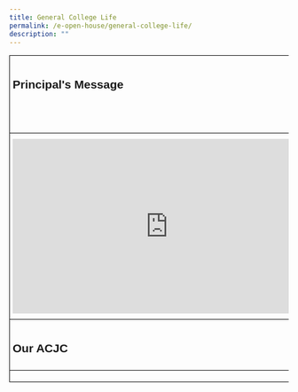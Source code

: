 ```yaml
---
title: General College Life
permalink: /e-open-house/general-college-life/
description: ""
---
```

<style type="text/css">
.tg  {border-collapse:collapse;border-spacing:0;}
.tg td{border-color:black;border-style:solid;border-width:1px;font-family:Arial, sans-serif;font-size:14px;
  overflow:hidden;padding:10px 5px;word-break:normal;}
.tg th{border-color:black;border-style:solid;border-width:1px;font-family:Arial, sans-serif;font-size:14px;
  font-weight:normal;overflow:hidden;padding:10px 5px;word-break:normal;}
.tg .tg-0lax{text-align:left;vertical-align:top}
</style>
<table class="tg">
<thead>
  <tr>
		<td class="tg-0lax"><h2>Principal's Message</h2></td>
    <td class="tg-0lax"><h2>General College Information</h2></td>
  </tr>
</thead>
<tbody>
  <tr>
    <td class="tg-0lax"><iframe allowfullscreen="" allow="accelerometer; autoplay; clipboard-write; encrypted-media; gyroscope; picture-in-picture; web-share" frameborder="0" title="YouTube video player" src="https://www.youtube.com/embed/J9aoXXNxxJ8" height="315" width="560"></iframe></td>
    <td class="tg-0lax"></td>
  </tr>
  <tr>
    <td class="tg-0lax"><h2>Our ACJC</h2></td>
  </tr>
  <tr>
    <td class="tg-0lax"></td>
  </tr>
</tbody>
</table>
